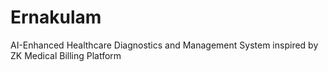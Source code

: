 # Ernakulam
AI-Enhanced Healthcare Diagnostics and Management System inspired by ZK Medical Billing Platform

